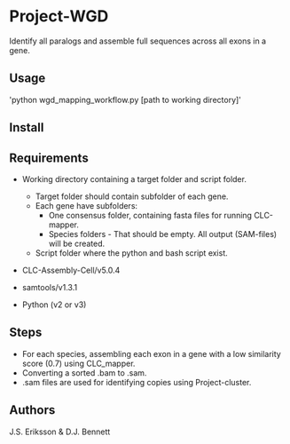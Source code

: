# Project-WGD
Identify all paralogs and assemble full sequences across all exons in a gene. 

## Usage
'python wgd_mapping_workflow.py [path to working directory]'

## Install


## Requirements
* Working directory containing a target folder and script folder.
  * Target folder should contain subfolder of each gene.
  * Each gene have subfolders:
    * One consensus folder, containing fasta files for running CLC-mapper.
    * Species folders - That should be empty. All output (SAM-files) will be created.
  * Script folder where the python and bash script exist.
    
* CLC-Assembly-Cell/v5.0.4
* samtools/v1.3.1
* Python (v2 or v3)

## Steps
* For each species, assembling each exon in a gene with a low similarity score (0.7) using CLC_mapper.
* Converting a sorted .bam to .sam.
* .sam files are used for identifying copies using Project-cluster.

## Authors

J.S. Eriksson & D.J. Bennett
